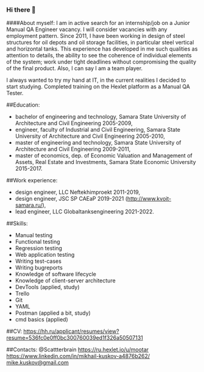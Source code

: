 ### Hi there 👋

####About myself:
I am in active search for an internship/job on a Junior Manual QA Engineer vacancy. I will consider vacancies with any employment pattern.
Since 2011, I have been working in design of steel structures for oil depots and oil storage facilities, in particular steel vertical and horizontal tanks. This experience has developed in me such qualities as attention to details, the ability to see the coherence of individual elements of the system; work under tight deadlines without compromising the quality of the final product. Also, I can say I am a team player.

I always wanted to try my hand at IT, in the current realities I decided to start studying.
Completed training on the Hexlet platform as a Manual QA Tester.

##Education:
- bachelor of engineering and technology, Samara State University of Architecture and Civil Engineering 2005-2009,
- engineer, faculty of Industrial and Civil Engineering, Samara State University of Architecture and Civil Engineering 2005-2010,
- master of engineering and technology, Samara State University of Architecture and Civil Engineering 2009-2011,
- master of economics, dep. of Economic Valuation and Management of Assets, Real Estate and Investments, Samara State Economic University 2015-2017.

##Work experience:
- design engineer, LLC Neftekhimproekt 2011-2019,
- design engineer, JSC SP CAEaP 2019-2021 (http://www.kvoit-samara.ru/),
- lead engineer, LLC Globaltanksengineering 2021-2022.

##Skills:
- Manual testing
- Functional testing
- Regression testing
- Web application testing
- Writing test-cases
- Writing bugreports
- Knowledge of software lifecycle
- Knowledge of client-server architecture
- DevTools (applied, study)
- Trello
- Git
- YAML
- Postman (applied a bit, study)
- cmd basics (applied)

##CV:
https://hh.ru/applicant/resumes/view?resume=536fc0e0ff0bc300760039ed1f326a50507131

##Contacts:
@Scattterbrain
https://ru.hexlet.io/u/mootar
https://www.linkedin.com/in/mikhail-kuskov-a4876b262/
mike.kuskov@gmail.com

